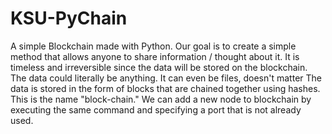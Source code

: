 # KSU-PyChain
A simple Blockchain made with Python.
Our goal is to create a simple method that allows anyone to share information / thought about it. It is timeless and irreversible since the data will be stored on the blockchain. 
The data could literally be anything. It can even be files, doesn't matter The data is stored in the form of blocks that are chained together using hashes. This is the name "block-chain." 
We can add a new node to blockchain by executing the same command and specifying a port that is not already used.
